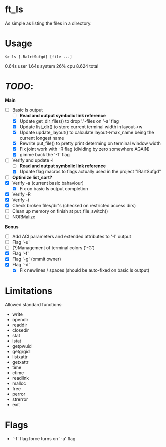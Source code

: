 # ft_ls
As simple as listing the files in a directory.

# Usage
`$> ls [-RalrtSufgd] [file ...]`

0.64s user 1.64s system 26% cpu 8.624 total

# *TODO*:
**Main**
- [ ] Basic ls output
    - [ ] **Read and output symbolic link reference**
    - [x] Update get_dir_files() to drop '.'-files on '-a' flag
    - [x] Update list_dir() to store current terminal width in layout->w
    - [x] Update update_layout() to calculate layout->max_name being the current longest name
    - [x] Rewrite put_file() to pretty print determing on terminal window width
    - [x] Fix joint work with -R flag (dividing by zero somewhere AGAIN)
    - [x] gimme back the '-1' flag
- [ ] Verify and update -l
    - [ ]  **Read and output symbolic link reference**
    - [x] Update flag macros to flags actually used in the project "lRartSufgd"
- [ ] **Optimize list_sort?**
- [x] Verify -a (current basic bahaviour)
    - [x] Fix on basic ls output completion
- [x] Verify -R
- [x] Verify -t
- [x] Check broken files/dir's (checked on restricted access dirs)
- [ ] Clean up memory on finish at put_file_switch()
- [ ] NORMalize

**Bonus**
- [ ] Add ACl parameters and extended attributes to '-l' output
- [ ] Flag '-u'
- [ ] (?)Management of terminal colors ('-G')
- [x] Flag '-f'
- [x] Flag '-g' (ommit owner)
- [x] Flag '-d'
    - [x] Fix newlines / spaces (should be auto-fixed on basic ls output)

# Limitations
Allowed standard functions:
- write
- opendir
- readdir
- closedir
- stat
- lstat
- getpwuid
- getgrgid
- listxattr
- getxattr
- time
- ctime
- readlink
- malloc
- free
- perror
- strerror
- exit

# Flags
- '-f' flag force turns on '-a' flag
